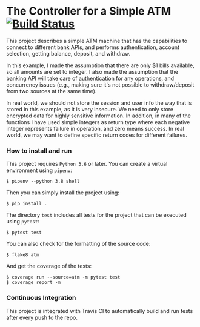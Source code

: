 # The Controller for a Simple ATM [![Build Status](https://travis-ci.com/afsafzal/atm-controller-challenge.svg?branch=master)](https://travis-ci.com/afsafzal/atm-controller-challenge)

This project describes a simple ATM machine that
has the capabilities to connect to different bank
APIs, and performs authentication, account selection,
getting balance, deposit, and withdraw.

In this example, I made the assumption that there are
only $1 bills available, so all amounts are set to integer.
I also made the assumption that the banking API will take care
of authentication for any operations, and concurrency issues
(e.g., making sure it's not possible to withdraw/deposit from
two sources at the same time).

In real world, we should not store the session and user info
the way that is stored in this example, as it is very insecure.
We need to only store encrypted data for highly sensitive
information. In addition, in many of the functions I have used
simple integers as return type where each negative integer
represents failure in operation, and zero means success.
In real world, we may want to define specific return codes
for different failures.


### How to install and run

This project requires `Python 3.6` or later. You can create a
virtual environment using `pipenv`:
```
$ pipenv --python 3.8 shell
```

Then you can simply install the project using:
```
$ pip install .
```

The directory `test` includes all tests for the project that
can be executed using `pytest`:
```
$ pytest test
```
You can also check for the formatting of the source code:
```
$ flake8 atm
```
And get the coverage of the tests:
```
$ coverage run --source=atm -m pytest test
$ coverage report -m
```

### Continuous Integration

This project is integrated with Travis CI to automatically
build and run tests after every push to the repo.
